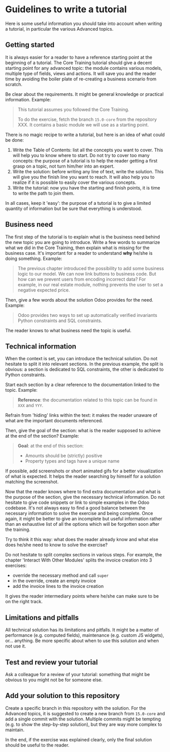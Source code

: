 # Guidelines to write a tutorial

Here is some useful information you should take into account when writing a tutorial, in particular
the various Advanced topics.

## Getting started

It is always easier for a reader to have a reference starting point at the beginning of a tutorial.
The Core Training tutorial should give a decent starting point for any advanced topic: the module
contains various models, multiple type of fields, views and actions. It will save you and the
reader time by avoiding the boiler plate of re-creating a business scenario from scratch.

Be clear about the requirements. It might be general knowledge or practical information. Example:

> This tutorial assumes you followed the Core Training.
>
> To do the exercise, fetch the branch `15.0-core` from the repository XXX. It contains
> a basic module we will use as a starting point.

There is no magic recipe to write a tutorial, but here is an idea of what could be done:

1. Write the Table of Contents: list all the concepts you want to cover. This will help you to know
   where to start. Do not try to cover too many concepts: the purpose of a tutorial is to help the
   reader getting a first grasp on a topic, not turn him/her into an expert.
2. Write the solution: before writing any line of text, write the solution. This will give you
   the finish line you want to reach. It will also help you to realize if it is possible to
   easily cover the various concepts.
3. Write the tutorial: now you have the starting and finish points, it is time to write the path
   to join them.

In all cases, keep it 'easy': the purpose of a tutorial is to give a limited quantity of
information but be sure that everything is understood.

## Business need

The first step of the tutorial is to explain what is the business need behind the new topic you are
going to introduce. Write a few words to summarize what we did in the Core Training, then
explain what is missing for the business case. It's important for a reader to understand **why**
he/she is doing something. Example:

> The previous chapter introduced the possibility to add some business logic to our model.
> We can now link buttons to business code. But how can we prevent users from encoding
> incorrect data? For example, in our real estate module, nothing prevents the
> user to set a negative expected price.

Then, give a few words about the solution Odoo provides for the need. Example:

> Odoo provides two ways to set up automatically verified invariants Python constraints and
> SQL constraints.

The reader knows to what business need the topic is useful.

## Technical information

When the context is set, you can introduce the technical solution. Do not hesitate to split it
into relevant sections. In the previous example, the split is obvious: a section is dedicated
to SQL constraints, the other is dedicated to Python constraints.

Start each section by a clear reference to the documentation linked to the topic. Example:

> **Reference**: the documentation related to this topic can be found in `XXX` and `YYY`.

Refrain from 'hiding' links within the text: it makes the reader unaware of what are the important
documents referenced.

Then, give the goal of the section: what is the reader supposed to achieve at the end of the
section? Example:

> **Goal**: at the end of this section:
> - Amounts should be (strictly) positive
> - Property types and tags have a unique name

If possible, add screenshots or short animated gifs for a better visualization of what
is expected. It helps the reader searching by himself for a solution matching the screenshot.

Now that the reader knows where to find extra documentation and what is the purpose of the section,
give the necessary technical information. Do not hesitate to give code snippets or link
to simple examples in the Odoo codebase. It's not always easy to find a good balance between
the necessary information to solve the exercise and being complete. Once again, it might be
better to give an incomplete but useful information rather than an exhaustive list of all the
options which will be forgotten soon after the training.

Try to think it this way: what does the reader already know and what else does he/she need to know
to solve the exercise?

Do not hesitate to split complex sections in various steps. For example, the chapter 
'Interact With Other Modules' splits the invoice creation into 3 exercises:

- override the necessary method and call `super`
- in the override, create an empty invoice
- add the invoice lines to the invoice creation

It gives the reader intermediary points where he/she can make sure to be on the right track.

## Limitations and pitfalls

All technical solution has its limitations and pitfalls. It might be a matter of performance
(e.g. computed fields), maintenance (e.g. custom JS widgets), or... anything.
Be more specific about when to use this solution and when not use it.

## Test and review your tutorial

Ask a colleague for a review of your tutorial: something that might be obvious to you
might not be for someone else.

## Add your solution to this repository

Create a specific branch in this repository with the solution. For the Advanced topics, it is
suggested to create a new branch from `15.0-core` and add a single commit with the solution.
Multiple commits might be tempting (e.g. to show the step-by-step solution), but they are way more
complex to maintain.

In the end, if the exercise was explained clearly, only the final solution should be useful to
the reader.
